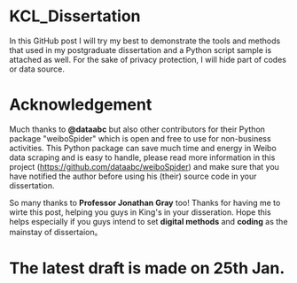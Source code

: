 # KCL_Dissertation
  In this GitHub post I will try my best to demonstrate the tools and methods that used in my postgraduate dissertation and a Python script sample is attached as well. For the sake of privacy protection, I will hide part of codes or data source.

# Acknowledgement 
  Much thanks to **@dataabc** but also other contributors for their Python package "weiboSpider" which is open and free to use for non-business activities. This Python package can save much time and energy in Weibo data scraping and is easy to handle, please read more information in this project (https://github.com/dataabc/weiboSpider) and make sure that you have notified the author before using his (their) source code in your dissertation.

  So many thanks to **Professor Jonathan Gray** too! Thanks for having me to wirte this post, helping you guys in King's in your disseration. Hope this helps especially if you guys intend to set **digital methods** and **coding** as the mainstay of dissertaion。
  
# The latest draft is made on 25th Jan.
